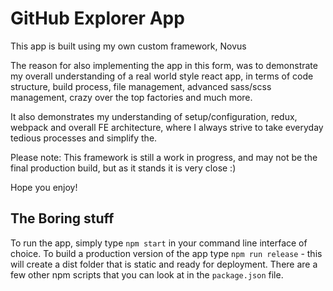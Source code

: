 # GitHub Explorer App
This app is built using my own custom framework, Novus

The reason for also implementing the app in this form, was to demonstrate my overall understanding of a real world style react app, in terms of code structure, build process, file management, advanced sass/scss management, crazy over the top factories and much more.

It also demonstrates my understanding of setup/configuration, redux, webpack and overall FE architecture, where I always strive to take everyday tedious processes and simplify the.

Please note: This framework is still a work in progress, and may not be the final production build, but as it stands it is very close :)

Hope you enjoy!

## The Boring stuff
To run the app, simply type `npm start` in your command line interface of choice.
To build a production version of the app type `npm run release` - this will create a dist folder that is static and ready for deployment.
There are a few other npm scripts that you can look at in the `package.json` file.
